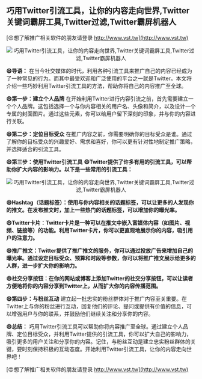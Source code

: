 ## **巧用Twitter引流工具，让你的内容走向世界,Twitter关键词霸屏工具,Twitter过滤,Twitter霸屏机器人**

[😍想了解推广相关软件的朋友请登录 http://www.vst.tw](http://www.vst.tw)

 <center><img src="https://vst.tw/MP4/tuiguang/png/7.png" alt="巧用Twitter引流工具，让你的内容走向世界,Twitter关键词霸屏工具,Twitter过滤,Twitter霸屏机器人"></center>

**😄导语：**
在当今社交媒体的时代，利用各种引流工具来推广自己的内容已经成为了一种常见的行为。而其中最受欢迎和广泛使用的平台之一就是Twitter。本文将介绍一些巧妙利用Twitter引流工具的方法，帮助你将自己的内容推广至全球。

**😄第一步：建立个人品牌**
在开始利用Twitter进行内容引流之前，首先需要建立一个个人品牌。这包括选择一个与你内容相关的用户名、头像和简介，以及设计一个专属的封面图片。通过这些元素，你可以给用户留下深刻的印象，并与你的内容进行关联。

**😄第二步：定位目标受众**
在推广内容之前，你需要明确你的目标受众是谁。通过了解你的目标受众的兴趣爱好、需求和喜好，你可以更有针对性地制定推广策略，并选择适合的引流工具。

**😄第三步：使用Twitter引流工具**
**😄Twitter提供了许多有用的引流工具，可以帮助你扩大内容的影响力。以下是一些常用的引流工具：**

 <center><img src="https://vst.tw/MP4/tuiguang/png/0.png" alt="巧用Twitter引流工具，让你的内容走向世界,Twitter关键词霸屏工具,Twitter过滤,Twitter霸屏机器人"></center>

**😄Hashtag（话题标签）：使用与你内容相关的话题标签，可以让更多的人发现你的推文。在发布推文时，加上一些热门的话题标签，可以增加你的曝光率。**

**😄Twitter卡片：Twitter卡片是一种可以在推文中嵌入富媒体内容（如图片、视频、链接等）的功能。利用Twitter卡片，你可以更直观地展示你的内容，吸引用户的注意力。**

**😄推广推文：Twitter提供了推广推文的服务，你可以通过投放广告来增加自己的曝光率。通过设定目标受众、预算和时段等参数，你可以将推广推文展示给更多的人群，进一步扩大你的影响力。**

**😄社交分享按钮：在你的网站或博客上添加Twitter的社交分享按钮，可以让读者方便地将你的内容分享到Twitter上，从而扩大你的内容传播范围。**

**😄第四步：与粉丝互动**
建立起一批忠实的粉丝群体对于推广内容至关重要。在Twitter上与你的粉丝进行互动，回复他们的评论、提问或提供有价值的信息，可以增强用户与你的联系，并鼓励他们继续关注和分享你的内容。

**😄总结：**
巧用Twitter引流工具可以帮助你将内容推广至全球。通过建立个人品牌、定位目标受众，并利用Twitter提供的引流工具，你可以扩大自己的影响力，吸引更多的用户关注和分享你的内容。记住，与粉丝互动是建立忠实粉丝群体的关键，要时刻保持积极的互动态度。开始利用Twitter引流工具，让你的内容走向世界吧！

[😍想了解推广相关软件的朋友请登录 http://www.vst.tw](http://www.vst.tw)



